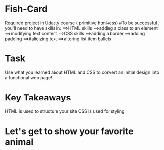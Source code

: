 # Fish-Card
Required project in Udasty course ( primitive html+css)
#To be successful , you'll need to have skills in:
==>HTML skills
==>adding a class to an element
==>modifying text content
==>CSS skills
==>adding a border
==>adding padding
==>italicizing text
==>altering list item bullets

# Task
Use what you learned about HTML and CSS to convert an initial design into a functional web page!

# Key Takeaways
HTML is used to structure your site
CSS is used for styling

# Let's get to show your favorite animal

